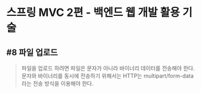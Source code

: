 # 스프링 MVC 2편 - 백엔드 웹 개발 활용 기술
## #8 파일 업로드
> 파일을 업로드 하려면 파일은 문자가 아니라 바이너리 데이터를 전송해야 한다. <br>
> 문자와 바이너리를 동시에 전송하기 위해서는 HTTP는 multipart/form-data 라는 전송 방식을 이용해야 한다.